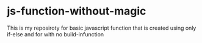 # js-function-without-magic

This is my reposiroty for basic javascript function that is created using only if-else and for with no build-infunction
